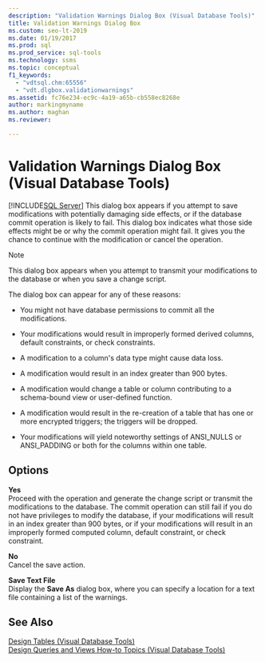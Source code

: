 ```yaml
---
description: "Validation Warnings Dialog Box (Visual Database Tools)"
title: Validation Warnings Dialog Box
ms.custom: seo-lt-2019
ms.date: 01/19/2017
ms.prod: sql
ms.prod_service: sql-tools
ms.technology: ssms
ms.topic: conceptual
f1_keywords: 
  - "vdtsql.chm:65556"
  - "vdt.dlgbox.validationwarnings"
ms.assetid: fc76e234-ec9c-4a19-a65b-cb558ec8268e
author: markingmyname
ms.author: maghan
ms.reviewer: 

---
```

# Validation Warnings Dialog Box (Visual Database Tools)
[!INCLUDE[SQL Server](../../includes/applies-to-version/sqlserver.md)]
This dialog box appears if you attempt to save modifications with potentially damaging side effects, or if the database commit operation is likely to fail. This dialog box indicates what those side effects might be or why the commit operation might fail. It gives you the chance to continue with the modification or cancel the operation.  
  
> [!NOTE]  
> This dialog box appears when you attempt to transmit your modifications to the database or when you save a change script.  
  
The dialog box can appear for any of these reasons:  
  
-   You might not have database permissions to commit all the modifications.  
  
-   Your modifications would result in improperly formed derived columns, default constraints, or check constraints.  
  
-   A modification to a column's data type might cause data loss.  
  
-   A modification would result in an index greater than 900 bytes.  
  
-   A modification would change a table or column contributing to a schema-bound view or user-defined function.  
  
-   A modification would result in the re-creation of a table that has one or more encrypted triggers; the triggers will be dropped.  
  
-   Your modifications will yield noteworthy settings of ANSI_NULLS or ANSI_PADDING or both for the columns within one table.  
  
## Options  
**Yes**  
Proceed with the operation and generate the change script or transmit the modifications to the database. The commit operation can still fail if you do not have privileges to modify the database, if your modifications will result in an index greater than 900 bytes, or if your modifications will result in an improperly formed computed column, default constraint, or check constraint.  
  
**No**  
Cancel the save action.  
  
**Save Text File**  
Display the **Save As** dialog box, where you can specify a location for a text file containing a list of the warnings.  
  
## See Also  
[Design Tables &#40;Visual Database Tools&#41;](../../ssms/visual-db-tools/design-tables-visual-database-tools.md)  
[Design Queries and Views How-to Topics &#40;Visual Database Tools&#41;](../../ssms/visual-db-tools/design-queries-and-views-how-to-topics-visual-database-tools.md)  
  
